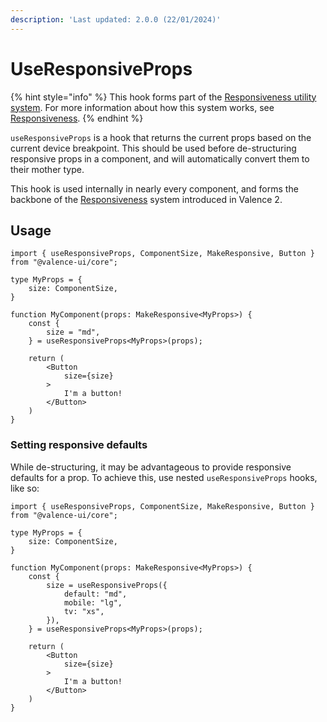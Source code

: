 ```yaml
---
description: 'Last updated: 2.0.0 (22/01/2024)'
---
```


# UseResponsiveProps

{% hint style="info" %}
This hook forms part of the [Responsiveness utility system](../../core-concepts/responsiveness.md). For more information about how this system works, see [Responsiveness](../../core-concepts/responsiveness.md).
{% endhint %}

`useResponsiveProps` is a hook that returns the current props based on the current device breakpoint. This should be used before de-structuring responsive props in a component, and will automatically convert them to their mother type.

This hook is used internally in nearly every component, and forms the backbone of the [Responsiveness](../../core-concepts/responsiveness.md) system introduced in Valence 2.

## Usage

```tsx
import { useResponsiveProps, ComponentSize, MakeResponsive, Button } from "@valence-ui/core";

type MyProps = { 
    size: ComponentSize,
}

function MyComponent(props: MakeResponsive<MyProps>) { 
    const { 
        size = "md",
    } = useResponsiveProps<MyProps>(props);
    
    return ( 
        <Button
            size={size}
        >
            I'm a button!
        </Button>
    )
}
```

### Setting responsive defaults

While de-structuring, it may be advantageous to provide responsive defaults for a prop. To achieve this, use nested `useResponsiveProps` hooks, like so:

```tsx
import { useResponsiveProps, ComponentSize, MakeResponsive, Button } from "@valence-ui/core";

type MyProps = { 
    size: ComponentSize,
}

function MyComponent(props: MakeResponsive<MyProps>) { 
    const { 
        size = useResponsiveProps({
            default: "md",
            mobile: "lg",
            tv: "xs",
        }),
    } = useResponsiveProps<MyProps>(props);
    
    return ( 
        <Button
            size={size}
        >
            I'm a button!
        </Button>
    )
}
```

